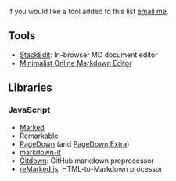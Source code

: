 If you would like a tool added to this list [email me](mailto:pritchard.adam@gmail.com).

## Tools

* [StackEdit](https://stackedit.io): In-browser MD document editor
* [Minimalist Online Markdown Editor](http://markdown.pioul.fr/)

## Libraries

### JavaScript

* [Marked](https://github.com/chjj/marked)
* [Remarkable](https://github.com/jonschlinkert/remarkable)
* [PageDown](https://code.google.com/p/pagedown/) (and [PageDown Extra](https://github.com/jmcmanus/pagedown-extra))
* [markdown-it](https://github.com/markdown-it/markdown-it)
* [Gitdown](https://github.com/gajus/gitdown): GitHub markdown preprocessor
* [reMarked.js](https://github.com/leeoniya/reMarked.js): HTML-to-Markdown processor